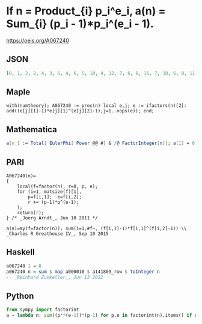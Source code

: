 # If n \= Product\_\{i\} p\_i^e\_i, a\(n\) \= Sum\_\{i\} \(p\_i \- 1\)\*p\_i^\(e\_i \- 1\)\.
https://oeis.org/A067240
## JSON
```JSON
[0, 1, 2, 2, 4, 3, 6, 4, 6, 5, 10, 4, 12, 7, 6, 8, 16, 7, 18, 6, 8, 11, 22, 6, 20, 13, 18, 8, 28, 7, 30, 16, 12, 17, 10, 8, 36, 19, 14, 8, 40, 9, 42, 12, 10, 23, 46, 10, 42, 21, 18, 14, 52, 19, 14, 10, 20, 29, 58, 8, 60, 31, 12, 32, 16, 13, 66, 18, 24, 11, 70, 10, 72, 37, 22, 20, 16, 15, 78, 12, 54, 41, 82, 10, 20, 43, 30, 14, 88, 11, 18, 24, 32, 47, 22, 18, 96, 43, 16, 22]
```
## Maple
```Maple
with(numtheory); A067240 := proc(n) local e,j; e := ifactors(n)[2]: add((e[j][1]-1)*e[j][1]^(e[j][2]-1),j=1..nops(e)); end;
```
## Mathematica
```Mathematica
a[n_] := Total[ EulerPhi[ Power @@ #] & /@ FactorInteger[n]]; a[1] = 0; Table[a[n], {n, 1, 100}] (* _Jean-François Alcover_, Jun 22 2012, after _T. D. Noe_ *)
```
## PARI
```PARI
A067240(n)=
{
    local(f=factor(n), r=0, p, e);
    for (i=1, matsize(f)[1],
        p=f[i,1];  e=f[i,2];
        r += (p-1)*p^(e-1);
    );
    return(r);
} /* _Joerg Arndt_, Jun 10 2011 */
```
```PARI
a(n)=my(f=factor(n)); sum(i=1,#f~, (f[i,1]-1)*f[i,1]^(f[i,2]-1)) \\ _Charles R Greathouse IV_, Sep 10 2015
```
## Haskell
```Haskell
a067240 1 = 0
a067240 n = sum $ map a000010 $ a141809_row $ toInteger n
-- _Reinhard Zumkeller_, Jun 13 2012
```
## Python
```Python
from sympy import factorint
a = lambda n: sum((p**(e-1))*(p-1) for p,e in factorint(n).items() if e > 0) # _Darío Clavijo_, Feb 15 2024
```
